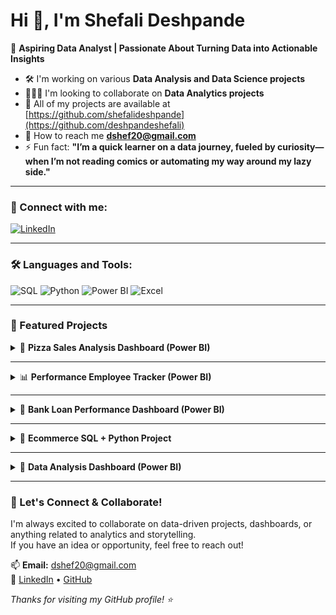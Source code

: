 # Hi 👋, I'm Shefali Deshpande

🎯 **Aspiring Data Analyst | Passionate About Turning Data into Actionable Insights**

- 🛠️ I'm working on various **Data Analysis and Data Science projects**
- 🧑‍🤝‍🧑 I'm looking to collaborate on **Data Analytics projects**
- 📁 All of my projects are available at [https://github.com/shefalideshpande](https://github.com/deshpandeshefali)
- 📧 How to reach me **dshef20@gmail.com**
- ⚡ Fun fact: **"I’m a quick learner on a data journey, fueled by curiosity—when I’m not reading comics or automating my way around my lazy side."**

---

### 📩 Connect with me:

[![LinkedIn](https://img.shields.io/badge/-LinkedIn-blue?style=flat-square&logo=Linkedin&logoColor=white)](www.linkedin.com/in/shefali-deshpande)

---

### 🛠 Languages and Tools:

![SQL](https://img.shields.io/badge/-SQL-003B57?style=flat-square&logo=sql&logoColor=white)
![Python](https://img.shields.io/badge/-Python-3776AB?style=flat-square&logo=Python&logoColor=white)
![Power BI](https://img.shields.io/badge/-PowerBI-F2C811?style=flat-square&logo=Power-BI&logoColor=black)
![Excel](https://img.shields.io/badge/-Excel-217346?style=flat-square&logo=Microsoft-Excel&logoColor=white)

---

### 📌 Featured Projects

<details>
<summary>🏦 <strong>Pizza Sales Analysis Dashboard (Power BI)</strong></summary>

**Tools Used:** SQL, Power BI  
Analyzed pizza sales data (Jan–Dec 2015) using SQL queries and built an interactive Power BI dashboard.  
Covered most ordered items, peak days/months, top-selling pizzas, and revenue trends.  

⭐ **Goal:** Identify high-performing pizza categories and boost sales through insight-driven strategy.  

▶️ [View Project](https://github.com/deshpandeshefali/pizza-sales-sql-powerbi)
</details>

---

<details>
<summary>📊 <strong>Performance Employee Tracker (Power BI)</strong></summary>

**Tool Used:** Power BI  
Analyzed customer data to identify key business insights and segment customers based on their purchasing behaviors.  
Created dashboard visuals for trend monitoring and customer segmentation.  

⭐ **Goal:** Help businesses understand customer trends and optimize operations.  

▶️ [View Project](https://github.com/deshpandeshefali/Performace-employee-tracker)
</details>

---

<details>
<summary>🏦 <strong>Bank Loan Performance Dashboard (Power BI)</strong></summary>

**Tool Used:** Power BI  
Analyzed loan application data to assess trends, risk segments, and repayment behavior.  
Built an interactive dashboard using KPIs, slicers, and visual summaries.  

⭐ **Goal:** Provide business intelligence on loan performance and identify high-risk areas.  

▶️ [View Project](https://github.com/deshpandeshefali/Bank-Loan-Performance-Power-Bi)
</details>

---

<details>
<summary>🛒 <strong>Ecommerce SQL + Python Project</strong></summary>

**Tools Used:** SQL, Python  
Analyzed e-commerce data from CSV files using SQL for queries and Python for data cleaning and visualization.  
Focused on order trends, customer behavior, and sales metrics.  

⭐ **Goal:** Practice end-to-end data analysis using real-world online retail data.  

▶️ [View Project](https://github.com/deshpandeshefali/Ecommerce-sql-python-project)
</details>

---

<details>
<summary>🏦 <strong>Data Analysis Dashboard (Power BI)</strong></summary>

**Tool Used:** Power BI  
Built a beginner-friendly dashboard to uncover insights from survey data about job roles, programming preferences, salary ranges, and demographics.  
Used Power Query and DAX to clean and model the data.  

⭐ **Goal:** Derive actionable insights about developer trends and industry benchmarks.  

▶️ [View Project](https://github.com/deshpandeshefali/Data-Analysis-Dashboard)
</details>

---

### 🚀 Let's Connect & Collaborate!

I'm always excited to collaborate on data-driven projects, dashboards, or anything related to analytics and storytelling.  
If you have an idea or opportunity, feel free to reach out!

📫 **Email:** dshef20@gmail.com  
🔗 [LinkedIn](www.linkedin.com/in/shefali-deshpande) • [GitHub](https://github.com/deshpandeshefali)

_Thanks for visiting my GitHub profile! ⭐_
